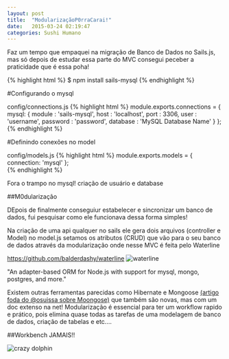 ```yaml
---
layout: post
title:  "ModularizaçãoP0rraCarai!"
date:   2015-03-24 02:19:47
categories: Sushi Humano
---
```




Faz um tempo que empaquei na migração de Banco de Dados no Sails.js, mas só depois de estudar essa parte do MVC consegui peceber a praticidade que é essa poha!

{% highlight html %}
$ npm install sails-mysql
{% endhighlight %}

#Configurando o mysql

config/connections.js
{% highlight html %}
module.exports.connections = {
  mysql: {
    module    : 'sails-mysql',
    host      : 'localhost',
    port      : 3306,
    user      : 'username',
    password  : 'password',
    database  : 'MySQL Database Name'
  }
};
{% endhighlight %}

#Definindo conexões no model

config/models.js
{% highlight html %}
module.exports.models = {
  connection: 'mysql'
};	
{% endhighlight %}


Fora o trampo no mysql! criação de usuário e database

##M0dularização

DEpois de finalmente conseguiur estabelecer e sincronizar um banco de dados, fui pesquisar como ele funcionava dessa forma simples!

Na criação de uma api qualquer no sails ele gera dois arquivos (controller e Model) no model.js setamos os atributos (CRUD) que vão para o seu banco de dados através da modularização onde nesse MVC é feita pelo Waterline 

<a href="https://github.com/balderdashy/waterline">https://github.com/balderdashy/waterline</a>
![waterline](http://i.imgur.com/3Xqh6Mz.png)

"An adapter-based ORM for Node.js with support for mysql, mongo, postgres, and more."


Existem outras ferramentas parecidas como Hibernate e Mongoose <a href="http://nomadev.com.br/modulariza%C3%A7%C3%A3o-a-s%C3%A9rie-mongoose/">(artigo foda do @osuissa sobre Moongose)</a> que também são novas, mas com um doc extenso na net! Modularização é essencial para ter um workflow rapido e prático, pois elimina quase todas as tarefas de uma modelagem de banco de dados, criação de tabelas e etc....

##Workbench JAMAIS!!

![crazy dolphin](https://pendletonpanther.files.wordpress.com/2010/02/dolphin-med.jpg)	